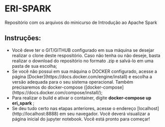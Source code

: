 # ERI-SPARK
Repositório com os arquivos do minicurso de Introdução ao Apache Spark


## Instruções:

 <ul>
  <li>Você deve ter o GIT/GITHUB configurado em sua máquina se desejar realizar o clone deste respositório. Caso não tenha ou não deseje, basta realizar o download do repositório no formato .zip e salvá-lo em uma pasta de sua escolha; </li>
  <li>Se você não possui em sua máquina o DOCKER configurado, acesse a página [Docker](https://docs.docker.com/engine/install)  e escolha a versão adequada para o seu sistema operacional. Também precisaremos do docker-compose ([docker-compose](https://docs.docker.com/compose/install/);</li>
  <li>Para realizar o build e ativar o container, digite <b> docker-compose up eri_spark </b>; </li>
  <li> Se deu tudo certo nas etapas anteriores, acesse o endereço [localhost](http://localhost:8888) em seu navegador. Você deverá visualizar a página inicial do jupyter notebook. Você está pronto para começar!  
</ul> 
